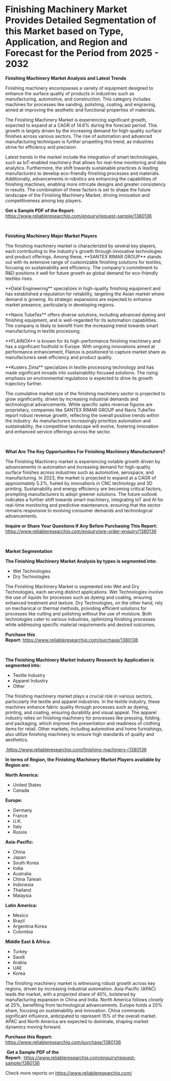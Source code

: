 <p><h1>Finishing Machinery Market Provides Detailed Segmentation of this Market based on Type, Application, and Region and Forecast for the Period from 2025 - 2032</h1></p><p><strong>Finishing Machinery Market Analysis and Latest Trends</strong></p>
<p><p>Finishing machinery encompasses a variety of equipment designed to enhance the surface quality of products in industries such as manufacturing, automotive, and construction. This category includes machines for processes like sanding, polishing, coating, and engraving, aimed at improving the aesthetic and functional properties of materials.</p><p>The Finishing Machinery Market is experiencing significant growth, expected to expand at a CAGR of 14.6% during the forecast period. This growth is largely driven by the increasing demand for high-quality surface finishes across various sectors. The rise of automation and advanced manufacturing techniques is further propelling this trend, as industries strive for efficiency and precision.</p><p>Latest trends in the market include the integration of smart technologies, such as IoT-enabled machinery that allows for real-time monitoring and data analytics. Furthermore, the shift towards sustainable practices is leading manufacturers to develop eco-friendly finishing processes and materials. Additionally, advancements in robotics are enhancing the capabilities of finishing machines, enabling more intricate designs and greater consistency in results. The combination of these factors is set to shape the future landscape of the Finishing Machinery Market, driving innovation and competitiveness among key players.</p></p>
<p><strong>Get a Sample PDF of the Report:&nbsp;</strong> <a href="https://www.reliableresearchiq.com/enquiry/request-sample/1380136?utm_campaign=3076&utm_medium=2&utm_source=Github&utm_content=ia&utm_term=11042025&utm_id=finishing-machinery">https://www.reliableresearchiq.com/enquiry/request-sample/1380136</a></p>
<p>&nbsp;</p>
<p><strong>Finishing Machinery Major Market Players</strong></p>
<p><p>The finishing machinery market is characterized by several key players, each contributing to the industry's growth through innovative technologies and product offerings. Among these, **SANTEX RIMAR GROUP** stands out with its extensive range of customizable finishing solutions for textiles, focusing on sustainability and efficiency. The company's commitment to R&D positions it well for future growth as global demand for eco-friendly textiles rises.</p><p>**Dalal Engineering** specializes in high-quality finishing equipment and has established a reputation for reliability, targeting the Asian market where demand is growing. Its strategic expansions are expected to enhance market presence, particularly in developing regions.</p><p>**Navis TubeTex** offers diverse solutions, including advanced dyeing and finishing equipment, and is well-regarded for its automation capabilities. The company is likely to benefit from the increasing trend towards smart manufacturing in textile processing.</p><p>**FLAINOX** is known for its high-performance finishing machinery and has a significant foothold in Europe. With ongoing innovations aimed at performance enhancement, Flainox is positioned to capture market share as manufacturers seek efficiency and product quality.</p><p>**Kusters Zima** specializes in textile processing technology and has made significant inroads into sustainability-focused solutions. The rising emphasis on environmental regulations is expected to drive its growth trajectory further.</p><p>The cumulative market size of the finishing machinery sector is projected to grow significantly, driven by increasing industrial demands and technological advancements. While specific sales revenue figures are proprietary, companies like SANTEX RIMAR GROUP and Navis TubeTex report robust revenue growth, reflecting the overall positive trends within the industry. As manufacturers increasingly prioritize automation and sustainability, the competitive landscape will evolve, fostering innovation and enhanced service offerings across the sector.</p></p>
<p>&nbsp;</p>
<p><strong>What Are The Key Opportunities For Finishing Machinery Manufacturers?</strong></p>
<p><p>The Finishing Machinery market is experiencing notable growth driven by advancements in automation and increasing demand for high-quality surface finishes across industries such as automotive, aerospace, and manufacturing. In 2023, the market is projected to expand at a CAGR of approximately 5.2%, fueled by innovations in CNC technology and 3D printing. Sustainability and energy efficiency are becoming critical factors, prompting manufacturers to adopt greener solutions. The future outlook indicates a further shift towards smart machinery, integrating IoT and AI for real-time monitoring and predictive maintenance, ensuring that the sector remains responsive to evolving consumer demands and technological advancements.</p></p>
<p><strong>Inquire or Share Your Questions If Any Before Purchasing This Report:</strong> <a href="https://www.reliableresearchiq.com/enquiry/pre-order-enquiry/1380136?utm_campaign=3076&utm_medium=2&utm_source=Github&utm_content=ia&utm_term=11042025&utm_id=finishing-machinery">https://www.reliableresearchiq.com/enquiry/pre-order-enquiry/1380136</a></p>
<p>&nbsp;</p>
<p><strong>Market Segmentation</strong></p>
<p><strong>The Finishing Machinery Market Analysis by types is segmented into:</strong></p>
<p><ul><li>Wet Technologies</li><li>Dry Technologies</li></ul></p>
<p><p>The Finishing Machinery Market is segmented into Wet and Dry Technologies, each serving distinct applications. Wet Technologies involve the use of liquids for processes such as dyeing and coating, ensuring enhanced treatment and texture. Dry Technologies, on the other hand, rely on mechanical or thermal methods, providing efficient solutions for processes like cutting and polishing without the use of moisture. Both technologies cater to various industries, optimizing finishing processes while addressing specific material requirements and desired outcomes.</p></p>
<p><strong>Purchase this Report:&nbsp;</strong><a href="https://www.reliableresearchiq.com/purchase/1380136?utm_campaign=3076&utm_medium=2&utm_source=Github&utm_content=ia&utm_term=11042025&utm_id=finishing-machinery">https://www.reliableresearchiq.com/purchase/1380136</a></p>
<p>&nbsp;</p>
<p><strong>The Finishing Machinery Market Industry Research by Application is segmented into:</strong></p>
<p><ul><li>Textile Industry</li><li>Apparel Industry</li><li>Other</li></ul></p>
<p><p>The finishing machinery market plays a crucial role in various sectors, particularly the textile and apparel industries. In the textile industry, these machines enhance fabric quality through processes such as dyeing, printing, and coating, ensuring durability and visual appeal. The apparel industry relies on finishing machinery for processes like pressing, folding, and packaging, which improve the presentation and readiness of clothing items for retail. Other markets, including automotive and home furnishings, also utilize finishing machinery to ensure high standards of quality and aesthetics.</p></p>
<p><a href="https://www.reliableresearchiq.com/finishing-machinery-r1380136?utm_campaign=3076&utm_medium=2&utm_source=Github&utm_content=ia&utm_term=11042025&utm_id=finishing-machinery">&nbsp;https://www.reliableresearchiq.com/finishing-machinery-r1380136</a></p>
<p><strong>In terms of Region, the Finishing Machinery Market Players available by Region are:</strong></p>
<p>
    <p> <strong> North America: </strong>
        <ul>
            <li>United States</li>
            <li>Canada</li>
        </ul>
        </p> 
    <p> <strong> Europe: </strong>
        <ul>
            <li>Germany</li>
            <li>France</li>
            <li>U.K.</li>
            <li>Italy</li>
            <li>Russia</li>
        </ul>
        </p> 
    <p> <strong> Asia-Pacific: </strong>
        <ul>
            <li>China</li>
            <li>Japan</li>
            <li>South Korea</li>
            <li>India</li>
            <li>Australia</li>
            <li>China Taiwan</li>
            <li>Indonesia</li>
            <li>Thailand</li>
            <li>Malaysia</li>
        </ul>
        </p> 
    <p> <strong> Latin America: </strong>
        <ul>
            <li>Mexico</li>
            <li>Brazil</li>
            <li>Argentina Korea</li>
            <li>Colombia</li>
        </ul>
        </p> 
    <p> <strong> Middle East & Africa: </strong>
        <ul>
            <li>Turkey</li>
            <li>Saudi</li>
            <li>Arabia</li>
            <li>UAE</li>
            <li>Korea</li>
        </ul>
    </p>
    </p>
<p><p>The finishing machinery market is witnessing robust growth across key regions, driven by increasing industrial automation. Asia-Pacific (APAC) leads the market, with a projected share of 40%, bolstered by manufacturing expansion in China and India. North America follows closely at 25%, benefiting from technological advancements. Europe holds a 20% share, focusing on sustainability and innovation. China commands significant influence, anticipated to represent 15% of the overall market. APAC and North America are expected to dominate, shaping market dynamics moving forward.</p></p>
<p><strong>Purchase this Report: </strong><a href="https://www.reliableresearchiq.com/purchase/1380136?utm_campaign=3076&utm_medium=2&utm_source=Github&utm_content=ia&utm_term=11042025&utm_id=finishing-machinery">https://www.reliableresearchiq.com/purchase/1380136</a></p>
<p>&nbsp;<strong>Get a Sample PDF of the Report:&nbsp;&nbsp;</strong><a href="https://www.reliableresearchiq.com/enquiry/request-sample/1380136?utm_campaign=3076&utm_medium=2&utm_source=Github&utm_content=ia&utm_term=11042025&utm_id=finishing-machinery">https://www.reliableresearchiq.com/enquiry/request-sample/1380136</a></p>
<p><strong></strong></p>
<p>Check more reports on <a href="https://www.reliableresearchiq.com/?utm_campaign=3076&utm_medium=2&utm_source=Github&utm_content=ia&utm_term=11042025&utm_id=finishing-machinery">https://www.reliableresearchiq.com/</a></p>